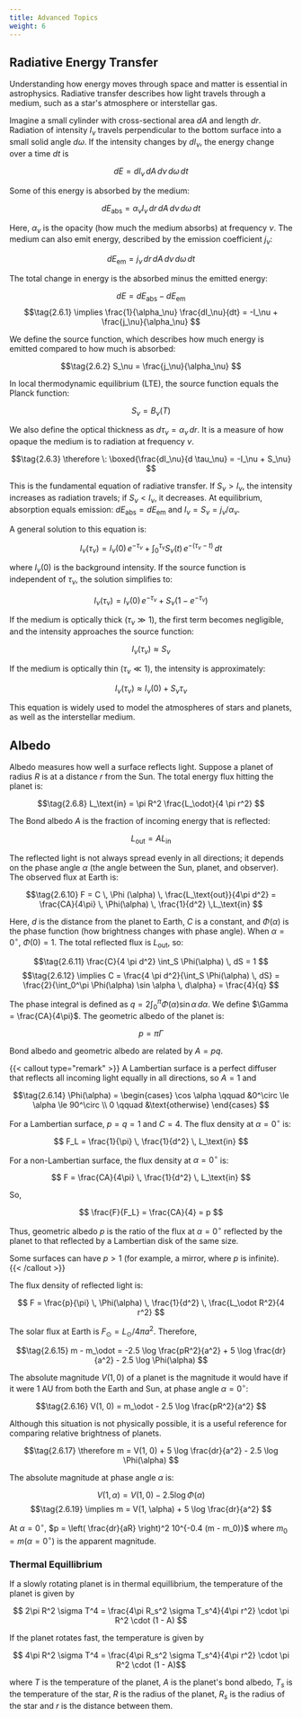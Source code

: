 ```yaml
---
title: Advanced Topics
weight: 6
---
```


## Radiative Energy Transfer

Understanding how energy moves through space and matter is essential in astrophysics. Radiative transfer describes how light travels through a medium, such as a star's atmosphere or interstellar gas.

Imagine a small cylinder with cross-sectional area $dA$ and length $dr$. Radiation of intensity $I_\nu$ travels perpendicular to the bottom surface into a small solid angle $d\omega$. If the intensity changes by $dI_\nu$, the energy change over a time $dt$ is

$$ dE = dI_\nu \, dA \, d\nu \, d\omega \, dt $$

Some of this energy is absorbed by the medium:

$$ dE_\text{abs} = \alpha_\nu I_\nu \, dr \, dA \, d\nu \, d\omega \, dt $$

Here, $\alpha_\nu$ is the opacity (how much the medium absorbs) at frequency $\nu$. The medium can also emit energy, described by the emission coefficient $j_\nu$:

$$ dE_\text{em} = j_\nu \, dr \, dA \, d\nu \, d\omega \, dt $$

The total change in energy is the absorbed minus the emitted energy:

$$ dE = dE_\text{abs} - dE_\text{em} $$
$$\tag{2.6.1} \implies \frac{1}{\alpha_\nu} \frac{dI_\nu}{dt} = -I_\nu + \frac{j_\nu}{\alpha_\nu} $$

We define the source function, which describes how much energy is emitted compared to how much is absorbed:

$$\tag{2.6.2} S_\nu = \frac{j_\nu}{\alpha_\nu} $$

In local thermodynamic equilibrium (LTE), the source function equals the Planck function:

$$ S_\nu = B_\nu (T)$$

We also define the optical thickness as $d \tau_\nu = \alpha_\nu \, dr$. It is a measure of how opaque the medium is to radiation at frequency $\nu$.

$$\tag{2.6.3} \therefore \: \boxed{\frac{dI_\nu}{d \tau_\nu} = -I_\nu + S_\nu} $$

This is the fundamental equation of radiative transfer. If $S_\nu > I_\nu$, the intensity increases as radiation travels; if $S_\nu < I_\nu$, it decreases. At equilibrium, absorption equals emission: $dE_\text{abs} = dE_\text{em}$ and $I_\nu = S_\nu = j_\nu / \alpha_\nu$.

A general solution to this equation is:

$$\tag{2.6.4} I_\nu (\tau_\nu) = I_\nu (0) \, e^{-\tau_\nu} + \int_0^{\tau_\nu} S_\nu (t) \, e^{-(\tau_\nu - t)} \, dt$$

where $I_\nu (0)$ is the background intensity. If the source function is independent of $\tau_\nu$, the solution simplifies to:

$$\tag{2.6.5} I_\nu (\tau_\nu) = I_\nu (0) \, e^{-\tau_\nu} + S_\nu \left( 1 - e^{-\tau_\nu} \right) $$

If the medium is optically thick ($\tau_\nu \gg 1$), the first term becomes negligible, and the intensity approaches the source function:

$$\tag{2.6.6} I_\nu (\tau_\nu) \approx S_\nu $$

If the medium is optically thin ($\tau_\nu \ll 1$), the intensity is approximately:

$$\tag{2.6.7} I_\nu (\tau_\nu) \approx I_\nu (0) + S_\nu \tau_\nu $$

This equation is widely used to model the atmospheres of stars and planets, as well as the interstellar medium.

## Albedo

Albedo measures how well a surface reflects light. Suppose a planet of radius $R$ is at a distance $r$ from the Sun. The total energy flux hitting the planet is:

$$\tag{2.6.8} L_\text{in} = \pi R^2 \frac{L_\odot}{4 \pi r^2} $$

The Bond albedo $A$ is the fraction of incoming energy that is reflected:

$$\tag{2.6.9} L_\text{out} = A L_\text{in} $$

The reflected light is not always spread evenly in all directions; it depends on the phase angle $\alpha$ (the angle between the Sun, planet, and observer). The observed flux at Earth is:

$$\tag{2.6.10} F = C \, \Phi (\alpha) \, \frac{L_\text{out}}{4\pi d^2} = \frac{CA}{4\pi} \, \Phi(\alpha) \, \frac{1}{d^2} \,L_\text{in} $$

Here, $d$ is the distance from the planet to Earth, $C$ is a constant, and $\Phi(\alpha)$ is the phase function (how brightness changes with phase angle). When $\alpha = 0^\circ$, $\Phi(0) = 1$. The total reflected flux is $L_\text{out}$, so:

$$\tag{2.6.11} \frac{C}{4 \pi d^2} \int_S \Phi(\alpha) \, dS = 1 $$
$$\tag{2.6.12} \implies C = \frac{4 \pi d^2}{\int_S \Phi(\alpha) \, dS} = \frac{2}{\int_0^\pi \Phi(\alpha) \sin \alpha \, d\alpha} = \frac{4}{q} $$

The phase integral is defined as $q = 2 \int_0^\pi \Phi(\alpha) \sin \alpha \, d \alpha$. We define $\Gamma = \frac{CA}{4\pi}$. The geometric albedo of the planet is:

$$\tag{2.6.13} p = \pi \Gamma $$

Bond albedo and geometric albedo are related by $A = pq$.

{{< callout type="remark" >}}
A Lambertian surface is a perfect diffuser that reflects all incoming light equally in all directions, so $A = 1$ and

$$\tag{2.6.14} \Phi(\alpha) = \begin{cases} \cos \alpha \qquad &0^\circ \le \alpha \le 90^\circ \\ 0 \qquad &\text{otherwise} \end{cases} $$

For a Lambertian surface, $p = q = 1$ and $C = 4$. The flux density at $\alpha = 0^\circ$ is:

$$ F_L = \frac{1}{\pi} \, \frac{1}{d^2} \, L_\text{in} $$

For a non-Lambertian surface, the flux density at $\alpha = 0^\circ$ is:

$$ F = \frac{CA}{4\pi} \, \frac{1}{d^2} \, L_\text{in} $$

So,

$$ \frac{F}{F_L} = \frac{CA}{4} = p $$

Thus, geometric albedo $p$ is the ratio of the flux at $\alpha = 0^\circ$ reflected by the planet to that reflected by a Lambertian disk of the same size.

Some surfaces can have $p > 1$ (for example, a mirror, where $p$ is infinite).
{{< /callout >}}

The flux density of reflected light is:

$$ F = \frac{p}{\pi} \, \Phi(\alpha) \, \frac{1}{d^2} \, \frac{L_\odot R^2}{4 r^2} $$

The solar flux at Earth is $F_\odot = L_\odot / 4\pi a^2$. Therefore,

$$\tag{2.6.15} m - m_\odot = -2.5 \log \frac{pR^2}{a^2} + 5 \log \frac{dr}{a^2} - 2.5 \log \Phi(\alpha) $$

The absolute magnitude $V(1, 0)$ of a planet is the magnitude it would have if it were 1 AU from both the Earth and Sun, at phase angle $\alpha = 0^\circ$:

$$\tag{2.6.16} V(1, 0) = m_\odot - 2.5 \log \frac{pR^2}{a^2} $$

Although this situation is not physically possible, it is a useful reference for comparing relative brightness of planets.

$$\tag{2.6.17} \therefore m = V(1, 0) + 5 \log \frac{dr}{a^2} - 2.5 \log \Phi(\alpha) $$

The absolute magnitude at phase angle $\alpha$ is:

$$\tag{2.6.18} V(1, \alpha) = V(1, 0) - 2.5 \log \Phi(\alpha) $$
$$\tag{2.6.19} \implies m = V(1, \alpha) + 5 \log \frac{dr}{a^2} $$

At $\alpha = 0^\circ$, $p = \left( \frac{dr}{aR} \right)^2 10^{-0.4 (m - m_0)}$ where $m_0 = m(\alpha = 0^\circ)$ is the apparent magnitude.

### Thermal Equillibrium

If a slowly rotating planet is in thermal equillibrium, the temperature of the planet is given by

$$ 2\pi R^2 \sigma T^4 = \frac{4\pi R_s^2 \sigma T_s^4}{4\pi r^2} \cdot \pi R^2 \cdot (1 - A) $$

If the planet rotates fast, the temperature is given by

$$ 4\pi R^2 \sigma T^4 = \frac{4\pi R_s^2 \sigma T_s^4}{4\pi r^2} \cdot \pi R^2 \cdot (1 - A)$$

where $T$ is the temperature of the planet, $A$ is the planet's bond albedo, $T_s$ is the temperature of the star, $R$ is the radius of the planet, $R_s$ is the radius of the star and $r$ is the distance between them.
